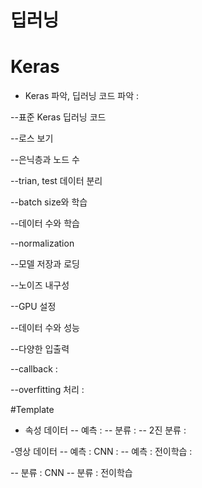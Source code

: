 # 딥러닝

# Keras 
- Keras 파악, 딥러닝 코드 파악 : 

--표준 Keras 딥러닝 코드

--로스 보기

--은닉층과 노드 수

--trian, test 데이터 분리

--batch size와 학습

--데이터 수와 학습

--normalization

--모델 저장과 로딩

--노이즈 내구성

--GPU 설정

--데이터 수와 성능

--다양한 입출력

--callback : 

--overfitting 처리 : 

#Template 
- 속성 데이터 
-- 예측 : 
-- 분류 : 
-- 2진 분류 : 

-영상 데이터 
-- 예측 : CNN :
-- 예측 : 전이학습 :

-- 분류 : CNN
-- 분류 : 전이학습 
